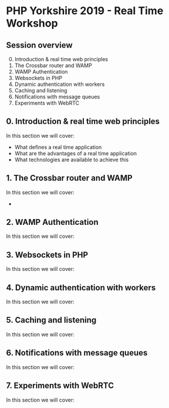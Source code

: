 # PHP Yorkshire 2019 - Real Time Workshop

## Session overview

0. Introduction & real time web principles
1. The Crossbar router and WAMP
2. WAMP Authentication
3. Websockets in PHP
4. Dynamic authentication with workers
5. Caching and listening
6. Notifications with message queues
7. Experiments with WebRTC

## 0. Introduction & real time web principles

In this section we will cover:

* What defines a real time application
* What are the advantages of a real time application
* What technologies are available to achieve this

## 1. The Crossbar router and WAMP

In this section we will cover:

* 

## 2. WAMP Authentication

In this section we will cover:



## 3. Websockets in PHP

In this section we will cover:



## 4. Dynamic authentication with workers

In this section we will cover:



## 5. Caching and listening

In this section we will cover:



## 6. Notifications with message queues

In this section we will cover:



## 7. Experiments with WebRTC

In this section we will cover:


